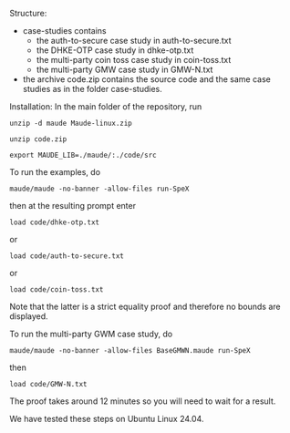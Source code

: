 Structure: 
 - case-studies contains
    - the auth-to-secure case study in auth-to-secure.txt
    - the DHKE-OTP case study in dhke-otp.txt
    - the multi-party coin toss case study in coin-toss.txt
    - the multi-party GMW case study in GMW-N.txt
 - the archive code.zip contains the source code 
 and the same case studies as in the folder case-studies.

Installation:
In the main folder of the repository, run

`unzip -d maude Maude-linux.zip`

`unzip code.zip`

`export MAUDE_LIB=./maude/:./code/src`

To run the examples, do

  `maude/maude -no-banner -allow-files run-SpeX`

 then at the resulting prompt enter  
 
 `load code/dhke-otp.txt`
 
 or 
 
  `load code/auth-to-secure.txt` 
 
 or
 
  `load code/coin-toss.txt`

 Note that the latter is a strict equality proof and therefore no bounds are displayed.
 
To run the multi-party GWM case study, do

 `maude/maude -no-banner -allow-files BaseGMWN.maude run-SpeX`
 
 then 
 
  `load code/GMW-N.txt`

The proof takes around 12 minutes so you will need to wait for a result.

We have tested these steps on Ubuntu Linux 24.04.
